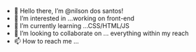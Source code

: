 - 👋 Hello there, I’m @nilson dos santos!
- 👀 I’m interested in ...working on front-end
- 🌱 I’m currently learning ...CSS/HTML/JS
- 💞️ I’m looking to collaborate on ... 
everything within my reach
- 📫 How to reach me ...
<!---
nilsonsantos37/nilsonsantos37 is a ✨ special ✨ repository because its `README.md` (this file) appears on your GitHub profile.
You can click the Preview link to take a look at your changes.
--->
